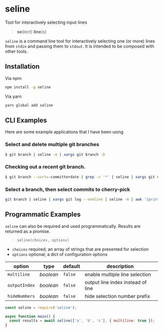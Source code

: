 # seline

Tool for interactively selecting input lines

> **se**(lect) **line**(s)

`seline` is a command line tool for interactively selecting one (or more) lines from `stdin` and passing them to `stdout`.  It is intended to be composed with other tools.

## Installation

Via npm

```bash
npm install -g seline
```

Via yarn

```bash
yarn global add seline
```

## CLI Examples

Here are some example applications that I have been using

### Select and delete multiple git branches

```bash
$ git branch | seline -m | xargs git branch -D
```

### Checking out a recent git branch.

```bash
$ git branch --sort=-committerdate | grep -v '*' | seline | xargs git checkout
```

### Select a branch, then select commits to cherry-pick

```bash
git branch | seline | xargs git log --oneline | seline -m | awk '{print $1}' | tail -r | xargs git cherry-pick
```

## Programmatic Examples

`seline` can also be required and used programmatically.  Results are returned as a promise.

> `seline(choices, options)`

* `choices` required; an array of strings that are presented for selection
* `options` optional; a dict of configuration options

option | type | default | description
---|---|---|---
`multiline` | _boolean_ | `false` | enable multiple line selection 
`outputIndex` | _boolean_ | `false` | output line index instead of line
`hideNumbers` | _boolean_ | `false` | hide selection number prefix

```javascript
const seline = require('seline');

async function main() {
  const results = await seline(['a', 'b', 'c'], { multiline: true });
}
```
